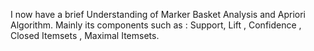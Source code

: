 I now have a brief Understanding of Marker Basket Analysis and Apriori Algorithm.
Mainly its components such as : Support, Lift , Confidence , Closed Itemsets , Maximal Itemsets.
